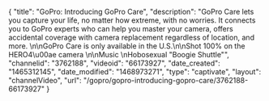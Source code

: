 {
    "title": "GoPro: Introducing GoPro Care",
    "description": "GoPro Care lets you capture your life, no matter how extreme, with no worries. It connects you to GoPro experts who can help you master your camera, offers accidental coverage with camera replacement regardless of location, and more. \n\nGoPro Care is only available in the U.S.\n\nShot 100% on the HERO4\u00ae camera \n\nMusic \nHobosexual \"Boogie Shuttle\"",
    "channelid": "3762188",
    "videoid": "66173927",
    "date_created": "1465312145",
    "date_modified": "1468973271",
    "type": "captivate",
    "layout": "channelVideo",
    "url": "\/gopro\/gopro-introducing-gopro-care\/3762188-66173927"
}